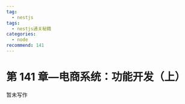 ```yaml
---
tag:
  - nestjs
tags:
  - nestjs通关秘籍
categories:
  - node
recommend: 141
---
```


# 第 141 章—电商系统：功能开发（上）

暂未写作
